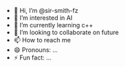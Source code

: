 - 👋 Hi, I’m @sir-smith-fz
- 👀 I’m interested in AI
- 🌱 I’m currently learning c++
- 💞️ I’m looking to collaborate on future
- 📫 How to reach me 
- 😄 Pronouns: ...
- ⚡ Fun fact: ...

<!---
sir-smith-fz/sir-smith-fz is a ✨ special ✨ repository because its `README.md` (this file) appears on your GitHub profile.
You can click the Preview link to take a look at your changes.
--->
